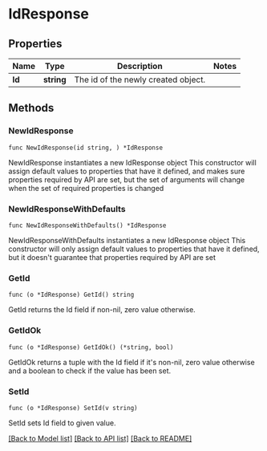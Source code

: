 # IdResponse

## Properties

Name | Type | Description | Notes
------------ | ------------- | ------------- | -------------
**Id** | **string** | The id of the newly created object. | 

## Methods

### NewIdResponse

`func NewIdResponse(id string, ) *IdResponse`

NewIdResponse instantiates a new IdResponse object
This constructor will assign default values to properties that have it defined,
and makes sure properties required by API are set, but the set of arguments
will change when the set of required properties is changed

### NewIdResponseWithDefaults

`func NewIdResponseWithDefaults() *IdResponse`

NewIdResponseWithDefaults instantiates a new IdResponse object
This constructor will only assign default values to properties that have it defined,
but it doesn't guarantee that properties required by API are set

### GetId

`func (o *IdResponse) GetId() string`

GetId returns the Id field if non-nil, zero value otherwise.

### GetIdOk

`func (o *IdResponse) GetIdOk() (*string, bool)`

GetIdOk returns a tuple with the Id field if it's non-nil, zero value otherwise
and a boolean to check if the value has been set.

### SetId

`func (o *IdResponse) SetId(v string)`

SetId sets Id field to given value.



[[Back to Model list]](../README.md#documentation-for-models) [[Back to API list]](../README.md#documentation-for-api-endpoints) [[Back to README]](../README.md)


